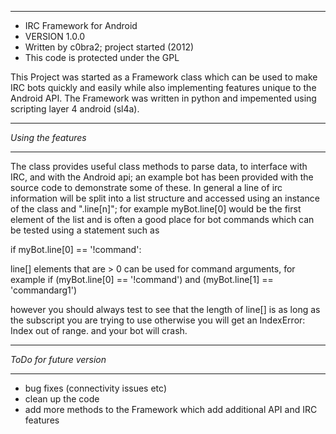 **********************************************
*	IRC Framework for Android
*	VERSION 1.0.0
*	Written by c0bra2; project started (2012)
*	This code is protected under the GPL


This Project was started as a Framework class which can be used to make IRC bots
quickly and easily while also implementing features unique to the Android API.
The Framework was written in python and impemented using scripting layer 4 android
(sl4a). 

********************
*Using the features*
********************
The class provides useful class methods to parse data, to interface with IRC, and
with the Android api; an example bot has been provided with the source code to 
demonstrate some of these. In general a line of irc information will be split into 
a list structure and accessed using an instance of the class and ".line[n]"; for 
example myBot.line[0] would be the first element of the list and is often a good 
place for bot commands which can be tested using a statement such as 

if myBot.line[0] == '!command':

line[] elements that are > 0 can be used for command arguments, for example
if (myBot.line[0] == '!command') and (myBot.line[1] == 'commandarg1')

however you should always test to see that the length of line[] is as long
as the subscript you are trying to use otherwise you will get an IndexError: 
Index out of range. and your bot will crash.

*************************
*ToDo for future version*
*************************
*	bug fixes (connectivity issues etc)
*	clean up the code
*	add more methods to the Framework which add additional API and IRC features
